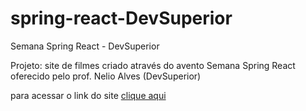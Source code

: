 # spring-react-DevSuperior
 Semana Spring React - DevSuperior

<p>Projeto: site de filmes criado através do avento Semana Spring React oferecido pelo prof. Nelio Alves (DevSuperior)</p>
<p>para acessar o link do site <a href="https://thiagomendesdsmovie.netlify.app" target="_blank"> clique aqui </a></p>